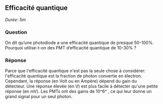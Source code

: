 ## Efficacité quantique

*Durée: 5m*

### Question

On dit qu’une photodiode a une efficacité quantique de presque 50-100%.  Pourquoi utilise-t-on des PMT d’efficacité quantique de 10-30% ?

### Réponse

Parce que l'efficacité quantique n'est pas la seule chose à considérer: l'efficacité quantique est la fraction de photon convertie en électron.  Cependant, la réponse (en Volt ou en Ampère) dépend du gain du détecteur. Une réponse élevée (en V) est plus facile à détecter qu'une petite réponse (en mV). Les PMTs ont des gains de 10^6^ , ce qui leur donne un grand signal pour un seul photon.